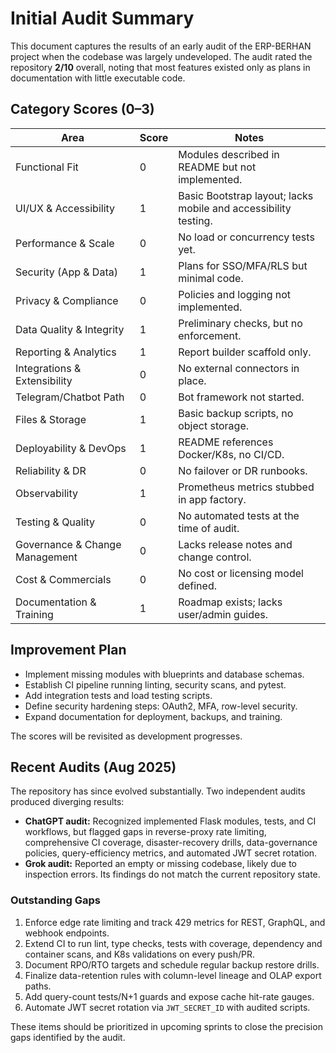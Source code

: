 # Initial Audit Summary

This document captures the results of an early audit of the ERP-BERHAN project when the codebase was largely undeveloped. The audit rated the repository **2/10** overall, noting that most features existed only as plans in documentation with little executable code.

## Category Scores (0–3)
| Area | Score | Notes |
| --- | --- | --- |
| Functional Fit | 0 | Modules described in README but not implemented. |
| UI/UX & Accessibility | 1 | Basic Bootstrap layout; lacks mobile and accessibility testing. |
| Performance & Scale | 0 | No load or concurrency tests yet. |
| Security (App & Data) | 1 | Plans for SSO/MFA/RLS but minimal code. |
| Privacy & Compliance | 0 | Policies and logging not implemented. |
| Data Quality & Integrity | 1 | Preliminary checks, but no enforcement. |
| Reporting & Analytics | 1 | Report builder scaffold only. |
| Integrations & Extensibility | 0 | No external connectors in place. |
| Telegram/Chatbot Path | 0 | Bot framework not started. |
| Files & Storage | 1 | Basic backup scripts, no object storage. |
| Deployability & DevOps | 1 | README references Docker/K8s, no CI/CD. |
| Reliability & DR | 0 | No failover or DR runbooks. |
| Observability | 1 | Prometheus metrics stubbed in app factory. |
| Testing & Quality | 0 | No automated tests at the time of audit. |
| Governance & Change Management | 0 | Lacks release notes and change control. |
| Cost & Commercials | 0 | No cost or licensing model defined. |
| Documentation & Training | 1 | Roadmap exists; lacks user/admin guides. |

## Improvement Plan
- Implement missing modules with blueprints and database schemas.
- Establish CI pipeline running linting, security scans, and pytest.
- Add integration tests and load testing scripts.
- Define security hardening steps: OAuth2, MFA, row-level security.
- Expand documentation for deployment, backups, and training.

The scores will be revisited as development progresses.

## Recent Audits (Aug 2025)
The repository has since evolved substantially. Two independent audits produced diverging results:

- **ChatGPT audit:** Recognized implemented Flask modules, tests, and CI workflows, but flagged gaps in reverse-proxy rate limiting, comprehensive CI coverage, disaster-recovery drills, data-governance policies, query-efficiency metrics, and automated JWT secret rotation.
- **Grok audit:** Reported an empty or missing codebase, likely due to inspection errors. Its findings do not match the current repository state.

### Outstanding Gaps
1. Enforce edge rate limiting and track 429 metrics for REST, GraphQL, and webhook endpoints.
2. Extend CI to run lint, type checks, tests with coverage, dependency and container scans, and K8s validations on every push/PR.
3. Document RPO/RTO targets and schedule regular backup restore drills.
4. Finalize data-retention rules with column-level lineage and OLAP export paths.
5. Add query-count tests/N+1 guards and expose cache hit-rate gauges.
6. Automate JWT secret rotation via `JWT_SECRET_ID` with audited scripts.

These items should be prioritized in upcoming sprints to close the precision gaps identified by the audit.
